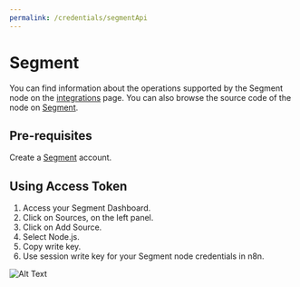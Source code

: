 ```yaml
---
permalink: /credentials/segmentApi
---
```


# Segment
You can find information about the operations supported by the Segment node on the [integrations](https://n8n.io/integrations/n8n-nodes-base.segment) page. You can also browse the source code of the node on [Segment](https://github.com/n8n-io/n8n/tree/master/packages/nodes-base/nodes/Segment).

## Pre-requisites

Create a [Segment](https://segment.com/) account.

## Using Access Token

1. Access your Segment Dashboard.
2. Click on Sources, on the left panel.
3. Click on Add Source.
4. Select Node.js.
5. Copy write key.
6. Use session write key for your Segment node credentials in n8n.

![Alt Text](https://i.imgur.com/tjd5lQS.gif)





